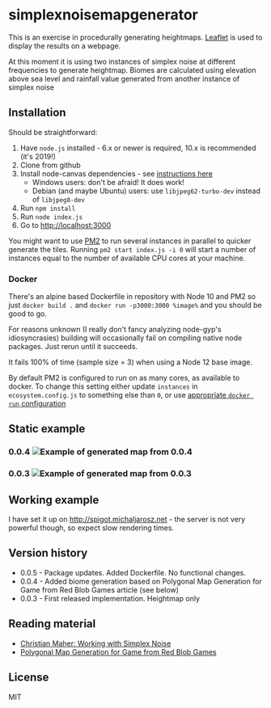 # simplexnoisemapgenerator

This is an exercise in procedurally generating heightmaps. [Leaflet] is used to display the results on a webpage.

At this moment it is using two instances of simplex noise at different frequencies to generate heightmap. Biomes are calculated using elevation above sea level and rainfall value generated from another instance of simplex noise

## Installation

Should be straightforward:

1. Have `node.js` installed - 6.x or newer is required, 10.x is recommended (it's 2019!)
1. Clone from github
1. Install node-canvas dependencies - see [instructions here][node-canvas github]
   - Windows users: don't be afraid! It does work!
   - Debian (and maybe Ubuntu) users: use `libjpeg62-turbo-dev` instead of `libjpeg8-dev`
1. Run `npm install`
1. Run `node index.js`
1. Go to [http://localhost:3000](http://localhost:3000)

You might want to use [PM2] to run several instances in parallel to quicker generate the tiles. Running `pm2 start index.js -i 0` will start a number of instances equal to the number of available CPU cores at your machine.

### Docker

There's an alpine based Dockerfile in repository with Node 10 and PM2 so just `docker build .` and `docker run -p3000:3000 %image%` and you should be good to go.

For reasons unknown (I really don't fancy analyzing node-gyp's idiosyncrasies) building will occasionally fail on compiling native node packages. Just rerun until it succeeds.

It fails 100% of time (sample size = 3) when using a Node 12 base image.

By default PM2 is configured to run on as many cores, as available to docker. To change this setting either update `instances` in `ecosystem.config.js` to something else than `0`, or use [appropriate `docker run` configuration][Docker RUN cpuset-constraint docs]

## Static example
### 0.0.4 ![Example of generated map from 0.0.4](http://i.imgur.com/tzhL4Sr.png)
### 0.0.3 ![Example of generated map from 0.0.3](http://i.imgur.com/i14NWkT.png)

## Working example

I have set it up on http://spigot.michaljarosz.net - the server is not very powerful though, so expect slow rendering times.

## Version history

* 0.0.5 - Package updates. Added Dockerfile. No functional changes.
* 0.0.4 - Added biome generation based on Polygonal Map Generation for Game from Red Blob Games article (see below)
* 0.0.3 - First released implementation. Heightmap only

## Reading material

* [Christian Maher: Working with Simplex Noise](https://cmaher.github.io/posts/working-with-simplex-noise/)
* [Polygonal Map Generation for Game from Red Blob Games](http://www-cs-students.stanford.edu/~amitp/game-programming/polygon-map-generation/)

## License

MIT

[Docker RUN cpuset-constraint docs]: https://docs.docker.com/engine/reference/run/#cpuset-constraint
[Leaflet]: http://leafletjs.com/
[node-canvas github]: https://github.com/Automattic/node-canvas
[PM2]: http://pm2.keymetrics.io/
